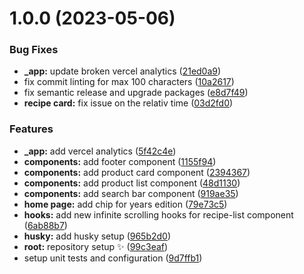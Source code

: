 # 1.0.0 (2023-05-06)

### Bug Fixes

- **\_app:** update broken vercel analytics ([21ed0a9](https://github.com/naqibhishamuddin/nak-masak-apa/commit/21ed0a9c6627a8525b1863dbd1c8dc50fbb08754))
- fix commit linting for max 100 characters ([10a2617](https://github.com/naqibhishamuddin/nak-masak-apa/commit/10a2617a03db0d52865775268aeca259b73e4bfb))
- fix semantic release and upgrade packages ([e8d7f49](https://github.com/naqibhishamuddin/nak-masak-apa/commit/e8d7f49434c1207a9648cd8e8108e701277c8f2f))
- **recipe card:** fix issue on the relativ time ([03d2fd0](https://github.com/naqibhishamuddin/nak-masak-apa/commit/03d2fd08b63c34647232972069c9ac650893e196))

### Features

- **\_app:** add vercel analytics ([5f42c4e](https://github.com/naqibhishamuddin/nak-masak-apa/commit/5f42c4e5d779705e6e3ccf1f9216abfc2ff467f3))
- **components:** add footer component ([1155f94](https://github.com/naqibhishamuddin/nak-masak-apa/commit/1155f94c4898aec9e4167f3e0666d49426167b84))
- **components:** add product card component ([2394367](https://github.com/naqibhishamuddin/nak-masak-apa/commit/2394367beefa4a659eeef6fa19a4085fc68017ee))
- **components:** add product list component ([48d1130](https://github.com/naqibhishamuddin/nak-masak-apa/commit/48d1130223ea5175d7b8d6f79c1e12e3b9a2d07c))
- **components:** add search bar component ([919ae35](https://github.com/naqibhishamuddin/nak-masak-apa/commit/919ae3540cc8d917591ed57986f330f73dce3468))
- **home page:** add chip for years edition ([79e73c5](https://github.com/naqibhishamuddin/nak-masak-apa/commit/79e73c5b5b20326a3a2ed091a27e8a4ab59e68d3))
- **hooks:** add new infinite scrolling hooks for recipe-list component ([6ab88b7](https://github.com/naqibhishamuddin/nak-masak-apa/commit/6ab88b7a0ca35d719c8b2aa5faa56f152a5f8e28))
- **husky:** add husky setup ([965b2d0](https://github.com/naqibhishamuddin/nak-masak-apa/commit/965b2d0fdbe3bedd03d7fd1d8e4f541832fea51b))
- **root:** repository setup ✨ ([99c3eaf](https://github.com/naqibhishamuddin/nak-masak-apa/commit/99c3eaf26822cdbe5bb398938db7db8346246b6a))
- setup unit tests and configuration ([9d7ffb1](https://github.com/naqibhishamuddin/nak-masak-apa/commit/9d7ffb1a364c967662b6d7611fac3c703aab65c9))
